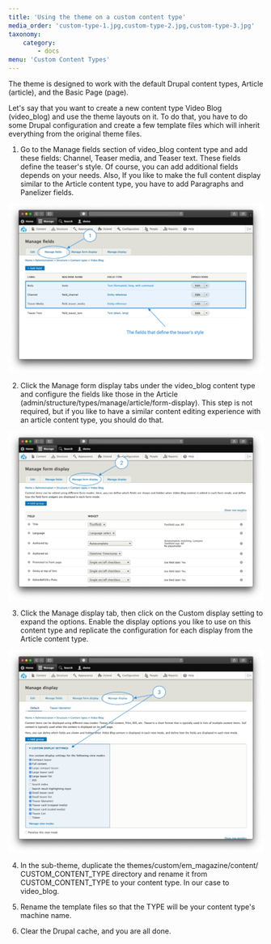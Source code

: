 ```yaml
---
title: 'Using the theme on a custom content type'
media_order: 'custom-type-1.jpg,custom-type-2.jpg,custom-type-3.jpg'
taxonomy:
    category:
        - docs
menu: 'Custom Content Types'
---
```


The theme is designed to work with the default Drupal content types, Article (article), and the Basic Page (page).

Let's say that you want to create a new content type Video Blog (video_blog) and use the theme layouts on it. To do that, you have to do some Drupal configuration and create a few template files which will inherit everything from the original theme files.

1. Go to the Manage fields section of video_blog content type and add these fields: Channel, Teaser media, and Teaser text. 
These fields define the teaser's style. Of course, you can add additional fields depends on your needs. Also, If you like to make the full content display similar to the Article content type, you have to add Paragraphs and Panelizer fields.

![](custom-type-1.jpg)

2. Click the Manage form display tabs under the video_blog content type and configure the fields like those in the Article  (admin/structure/types/manage/article/form-display). 
This step is not required, but if you like to have a similar content editing experience with an article content type, you should do that. 

![](custom-type-2.jpg)

3. Click the Manage display tab, then click on the Custom display setting to expand the options. Enable the display options you like to use on this content type and replicate the configuration for each display from the Article content type.

![](custom-type-3.jpg)

4. In the sub-theme, duplicate the themes⁩/⁨custom⁩/⁨em_magazine⁩/⁨content⁩/⁨CUSTOM_CONTENT_TYPE⁩ directory and rename it from CUSTOM_CONTENT_TYPE⁩ to your content type. In our case to video_blog.

5. Rename the template files so that the TYPE will be your content type's machine name.

6. Clear the Drupal cache, and you are all done.

